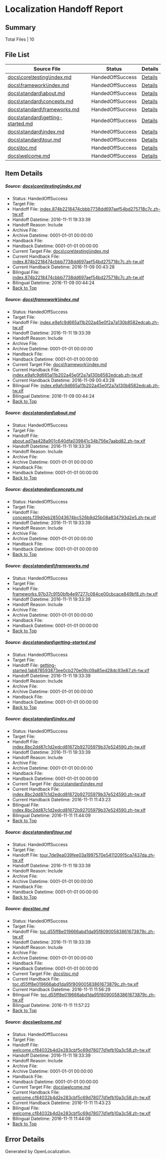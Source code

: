 # <a name='report-top'></a> Localization Handoff Report

## Summary
 Total Files | 10

## File List
 Source File | Status | Details 
 ----------- | ------ | ------- 
 [docs\core\testing\index.md](https://github.com/dotnet/docs/blob/38561c2d25c6950d166bf706f4306c867e683b04/docs/core/testing/index.md) | HandedOffSuccess | [Details](#1574dfd1f9d4fdbc98bd969db8c3cd9d73e6a8d449)
 [docs\framework\index.md](https://github.com/dotnet/docs/blob/38561c2d25c6950d166bf706f4306c867e683b04/docs/framework/index.md) | HandedOffSuccess | [Details](#a5eadcfeb11340421af2623de1dcfd8bd6e8b05f187)
 [docs\standard\about.md](https://github.com/dotnet/docs/blob/38561c2d25c6950d166bf706f4306c867e683b04/docs/standard/about.md) | HandedOffSuccess | [Details](#8f06ab3c7124020c5515faf015e017c4b4675ead343)
 [docs\standard\concepts.md](https://github.com/dotnet/docs/blob/38561c2d25c6950d166bf706f4306c867e683b04/docs/standard/concepts.md) | HandedOffSuccess | [Details](#3682b5c48f1d3e88620eb7a53abe169b130724da425)
 [docs\standard\frameworks.md](https://github.com/dotnet/docs/blob/38561c2d25c6950d166bf706f4306c867e683b04/docs/standard/frameworks.md) | HandedOffSuccess | [Details](#72022e09f7604c80b45c4aac001daaad41fe24af443)
 [docs\standard\getting-started.md](https://github.com/dotnet/docs/blob/38561c2d25c6950d166bf706f4306c867e683b04/docs/standard/getting-started.md) | HandedOffSuccess | [Details](#5633381fbbfecabe5be4e6a28df369e9b3006445455)
 [docs\standard\index.md](https://github.com/dotnet/docs/blob/38561c2d25c6950d166bf706f4306c867e683b04/docs/standard/index.md) | HandedOffSuccess | [Details](#1620930743c86f3d77313e0ced64082f56dd5bcc456)
 [docs\standard\tour.md](https://github.com/dotnet/docs/blob/38561c2d25c6950d166bf706f4306c867e683b04/docs/standard/tour.md) | HandedOffSuccess | [Details](#dd3331ac9be61b9a69ac4fd82cb68eb92ca917b2468)
 [docs\toc.md](https://github.com/dotnet/docs/blob/38561c2d25c6950d166bf706f4306c867e683b04/docs/toc.md) | HandedOffSuccess | [Details](#fd4a54d9bb73f683807f90f54e3644d20cf9628a470)
 [docs\welcome.md](https://github.com/dotnet/docs/blob/38561c2d25c6950d166bf706f4306c867e683b04/docs/welcome.md) | HandedOffSuccess | [Details](#dae44e522534ff64cc765530a27f2e3543212f94471)

## Item Details
##### <a name='1574dfd1f9d4fdbc98bd969db8c3cd9d73e6a8d449'></a> Source: [docs\core\testing\index.md](https://github.com/dotnet/docs/blob/38561c2d25c6950d166bf706f4306c867e683b04/docs/core/testing/index.md)
* Status: HandedOffSuccess
* Target File: 
* Handoff File: [index.874b2218474cbbb7738dd697aef54bd275718c7c.zh-tw.xlf](https://github.com/dotnet/docs.handoff/blob/a24f575ec86f793c0d01145e0a09e528a005c2d9/ol-handoff/dotnet/docs.zh-tw/master/ht-p1/index.874b2218474cbbb7738dd697aef54bd275718c7c.zh-tw.xlf)
* Handoff Datetime: 2016-11-11 19:33:39
* Handoff Reason: Include
* Archive File: 
* Archive Datetime: 0001-01-01 00:00:00
* Handback File: 
* Handback Datetime: 0001-01-01 00:00:00
* Current Target File: [docs\core\testing\index.md](https://github.com/dotnet/docs.zh-tw/blob/8fc2f54f80d0f338ea2383bafcbb3682fc798616/docs/core/testing/index.md)
* Current Handback File: [index.874b2218474cbbb7738dd697aef54bd275718c7c.zh-tw.xlf](https://github.com/dotnet/docs.handback/blob/ab4cbee3ca7560067bccbf018fb2ace51fcfc07e/ol-handback/dotnet/docs.zh-tw/master/ht-p1/index.874b2218474cbbb7738dd697aef54bd275718c7c.zh-tw.xlf)
* Current Handback Datetime: 2016-11-09 00:43:28
* Bilingual File: [index.874b2218474cbbb7738dd697aef54bd275718c7c.zh-tw.xlf](https://github.com/dotnet/docs.handback/blob/ab4cbee3ca7560067bccbf018fb2ace51fcfc07e/ol-handback/dotnet/docs.zh-tw/master/ht-p1/index.874b2218474cbbb7738dd697aef54bd275718c7c.zh-tw.xlf)
* Bilingual Datetime: 2016-11-09 00:44:24
* [Back to Top](#report-top)

##### <a name='a5eadcfeb11340421af2623de1dcfd8bd6e8b05f187'></a> Source: [docs\framework\index.md](https://github.com/dotnet/docs/blob/38561c2d25c6950d166bf706f4306c867e683b04/docs/framework/index.md)
* Status: HandedOffSuccess
* Target File: 
* Handoff File: [index.e9afc9d665a11b202a45e0f2a7a130b8582edcab.zh-tw.xlf](https://github.com/dotnet/docs.handoff/blob/a24f575ec86f793c0d01145e0a09e528a005c2d9/ol-handoff/dotnet/docs.zh-tw/master/ht-p1/index.e9afc9d665a11b202a45e0f2a7a130b8582edcab.zh-tw.xlf)
* Handoff Datetime: 2016-11-11 19:33:39
* Handoff Reason: Include
* Archive File: 
* Archive Datetime: 0001-01-01 00:00:00
* Handback File: 
* Handback Datetime: 0001-01-01 00:00:00
* Current Target File: [docs\framework\index.md](https://github.com/dotnet/docs.zh-tw/blob/8fc2f54f80d0f338ea2383bafcbb3682fc798616/docs/framework/index.md)
* Current Handback File: [index.e9afc9d665a11b202a45e0f2a7a130b8582edcab.zh-tw.xlf](https://github.com/dotnet/docs.handback/blob/ab4cbee3ca7560067bccbf018fb2ace51fcfc07e/ol-handback/dotnet/docs.zh-tw/master/ht-p1/index.e9afc9d665a11b202a45e0f2a7a130b8582edcab.zh-tw.xlf)
* Current Handback Datetime: 2016-11-09 00:43:28
* Bilingual File: [index.e9afc9d665a11b202a45e0f2a7a130b8582edcab.zh-tw.xlf](https://github.com/dotnet/docs.handback/blob/ab4cbee3ca7560067bccbf018fb2ace51fcfc07e/ol-handback/dotnet/docs.zh-tw/master/ht-p1/index.e9afc9d665a11b202a45e0f2a7a130b8582edcab.zh-tw.xlf)
* Bilingual Datetime: 2016-11-09 00:44:24
* [Back to Top](#report-top)

##### <a name='8f06ab3c7124020c5515faf015e017c4b4675ead343'></a> Source: [docs\standard\about.md](https://github.com/dotnet/docs/blob/38561c2d25c6950d166bf706f4306c867e683b04/docs/standard/about.md)
* Status: HandedOffSuccess
* Target File: 
* Handoff File: [about.ad7aa428a901c640dfa039841c34b756e7aabd82.zh-tw.xlf](https://github.com/dotnet/docs.handoff/blob/a24f575ec86f793c0d01145e0a09e528a005c2d9/ol-handoff/dotnet/docs.zh-tw/master/ht-p2/about.ad7aa428a901c640dfa039841c34b756e7aabd82.zh-tw.xlf)
* Handoff Datetime: 2016-11-11 19:33:39
* Handoff Reason: Include
* Archive File: 
* Archive Datetime: 0001-01-01 00:00:00
* Handback File: 
* Handback Datetime: 0001-01-01 00:00:00
* [Back to Top](#report-top)

##### <a name='3682b5c48f1d3e88620eb7a53abe169b130724da425'></a> Source: [docs\standard\concepts.md](https://github.com/dotnet/docs/blob/38561c2d25c6950d166bf706f4306c867e683b04/docs/standard/concepts.md)
* Status: HandedOffSuccess
* Target File: 
* Handoff File: [concepts.f39d0eb285043674bc526b8d25b08a834793d2e5.zh-tw.xlf](https://github.com/dotnet/docs.handoff/blob/a24f575ec86f793c0d01145e0a09e528a005c2d9/ol-handoff/dotnet/docs.zh-tw/master/ht-p2/concepts.f39d0eb285043674bc526b8d25b08a834793d2e5.zh-tw.xlf)
* Handoff Datetime: 2016-11-11 19:33:39
* Handoff Reason: Include
* Archive File: 
* Archive Datetime: 0001-01-01 00:00:00
* Handback File: 
* Handback Datetime: 0001-01-01 00:00:00
* [Back to Top](#report-top)

##### <a name='72022e09f7604c80b45c4aac001daaad41fe24af443'></a> Source: [docs\standard\frameworks.md](https://github.com/dotnet/docs/blob/38561c2d25c6950d166bf706f4306c867e683b04/docs/standard/frameworks.md)
* Status: HandedOffSuccess
* Target File: 
* Handoff File: [frameworks.97b37c9150bfb4e97277c084ce00cbcace849bf8.zh-tw.xlf](https://github.com/dotnet/docs.handoff/blob/a24f575ec86f793c0d01145e0a09e528a005c2d9/ol-handoff/dotnet/docs.zh-tw/master/ht-p2/frameworks.97b37c9150bfb4e97277c084ce00cbcace849bf8.zh-tw.xlf)
* Handoff Datetime: 2016-11-11 19:33:39
* Handoff Reason: Include
* Archive File: 
* Archive Datetime: 0001-01-01 00:00:00
* Handback File: 
* Handback Datetime: 0001-01-01 00:00:00
* [Back to Top](#report-top)

##### <a name='5633381fbbfecabe5be4e6a28df369e9b3006445455'></a> Source: [docs\standard\getting-started.md](https://github.com/dotnet/docs/blob/38561c2d25c6950d166bf706f4306c867e683b04/docs/standard/getting-started.md)
* Status: HandedOffSuccess
* Target File: 
* Handoff File: [getting-started.1ab878593873ee0cb270e09c09a85ed28dc93e87.zh-tw.xlf](https://github.com/dotnet/docs.handoff/blob/a24f575ec86f793c0d01145e0a09e528a005c2d9/ol-handoff/dotnet/docs.zh-tw/master/ht-p2/getting-started.1ab878593873ee0cb270e09c09a85ed28dc93e87.zh-tw.xlf)
* Handoff Datetime: 2016-11-11 19:33:39
* Handoff Reason: Include
* Archive File: 
* Archive Datetime: 0001-01-01 00:00:00
* Handback File: 
* Handback Datetime: 0001-01-01 00:00:00
* [Back to Top](#report-top)

##### <a name='1620930743c86f3d77313e0ced64082f56dd5bcc456'></a> Source: [docs\standard\index.md](https://github.com/dotnet/docs/blob/38561c2d25c6950d166bf706f4306c867e683b04/docs/standard/index.md)
* Status: HandedOffSuccess
* Target File: 
* Handoff File: [index.8bc2dd87c1d2edcd81672b92705979b37e524590.zh-tw.xlf](https://github.com/dotnet/docs.handoff/blob/a24f575ec86f793c0d01145e0a09e528a005c2d9/ol-handoff/dotnet/docs.zh-tw/master/ht-p1/index.8bc2dd87c1d2edcd81672b92705979b37e524590.zh-tw.xlf)
* Handoff Datetime: 2016-11-11 19:33:39
* Handoff Reason: Include
* Archive File: 
* Archive Datetime: 0001-01-01 00:00:00
* Handback File: 
* Handback Datetime: 0001-01-01 00:00:00
* Current Target File: [docs\standard\index.md](https://github.com/dotnet/docs.zh-tw/blob/87148a883016038ecfb7f8ca78c70708b4ff7c80/docs/standard/index.md)
* Current Handback File: [index.8bc2dd87c1d2edcd81672b92705979b37e524590.zh-tw.xlf](https://github.com/dotnet/docs.handback/blob/24d57b845051b9c47105a60465573cacf03a84a9/ol-handback/dotnet/docs.zh-tw/master/ht-p1/index.8bc2dd87c1d2edcd81672b92705979b37e524590.zh-tw.xlf)
* Current Handback Datetime: 2016-11-11 11:43:23
* Bilingual File: [index.8bc2dd87c1d2edcd81672b92705979b37e524590.zh-tw.xlf](https://github.com/dotnet/docs.handback/blob/24d57b845051b9c47105a60465573cacf03a84a9/ol-handback/dotnet/docs.zh-tw/master/ht-p1/index.8bc2dd87c1d2edcd81672b92705979b37e524590.zh-tw.xlf)
* Bilingual Datetime: 2016-11-11 11:44:09
* [Back to Top](#report-top)

##### <a name='dd3331ac9be61b9a69ac4fd82cb68eb92ca917b2468'></a> Source: [docs\standard\tour.md](https://github.com/dotnet/docs/blob/38561c2d25c6950d166bf706f4306c867e683b04/docs/standard/tour.md)
* Status: HandedOffSuccess
* Target File: 
* Handoff File: [tour.7de9ea039fee03a1997570e541120915ca7437da.zh-tw.xlf](https://github.com/dotnet/docs.handoff/blob/a24f575ec86f793c0d01145e0a09e528a005c2d9/ol-handoff/dotnet/docs.zh-tw/master/ht-p2/tour.7de9ea039fee03a1997570e541120915ca7437da.zh-tw.xlf)
* Handoff Datetime: 2016-11-11 19:33:39
* Handoff Reason: Include
* Archive File: 
* Archive Datetime: 0001-01-01 00:00:00
* Handback File: 
* Handback Datetime: 0001-01-01 00:00:00
* [Back to Top](#report-top)

##### <a name='fd4a54d9bb73f683807f90f54e3644d20cf9628a470'></a> Source: [docs\toc.md](https://github.com/dotnet/docs/blob/38561c2d25c6950d166bf706f4306c867e683b04/docs/toc.md)
* Status: HandedOffSuccess
* Target File: 
* Handoff File: [toc.d55ff8e019666abd1da95f80900583861673879c.zh-tw.xlf](https://github.com/dotnet/docs.handoff/blob/a24f575ec86f793c0d01145e0a09e528a005c2d9/ol-handoff/dotnet/docs.zh-tw/master/ht-p1/toc.d55ff8e019666abd1da95f80900583861673879c.zh-tw.xlf)
* Handoff Datetime: 2016-11-11 19:33:39
* Handoff Reason: Include
* Archive File: 
* Archive Datetime: 0001-01-01 00:00:00
* Handback File: 
* Handback Datetime: 0001-01-01 00:00:00
* Current Target File: [docs\toc.md](https://github.com/dotnet/docs.zh-tw/blob/185899d6d006b99e1e7287a91181153639ec513b/docs/toc.md)
* Current Handback File: [toc.d55ff8e019666abd1da95f80900583861673879c.zh-tw.xlf](https://github.com/dotnet/docs.handback/blob/f6fc9f698478de1e1dc90ad1d6c358738c1b1ff0/ol-handback/dotnet/docs.zh-tw/master/ht-p1/toc.d55ff8e019666abd1da95f80900583861673879c.zh-tw.xlf)
* Current Handback Datetime: 2016-11-11 11:56:29
* Bilingual File: [toc.d55ff8e019666abd1da95f80900583861673879c.zh-tw.xlf](https://github.com/dotnet/docs.handback/blob/f6fc9f698478de1e1dc90ad1d6c358738c1b1ff0/ol-handback/dotnet/docs.zh-tw/master/ht-p1/toc.d55ff8e019666abd1da95f80900583861673879c.zh-tw.xlf)
* Bilingual Datetime: 2016-11-11 11:57:22
* [Back to Top](#report-top)

##### <a name='dae44e522534ff64cc765530a27f2e3543212f94471'></a> Source: [docs\welcome.md](https://github.com/dotnet/docs/blob/38561c2d25c6950d166bf706f4306c867e683b04/docs/welcome.md)
* Status: HandedOffSuccess
* Target File: 
* Handoff File: [welcome.cf84032b4d2e283cbf5c69d78077d1efb10a3c58.zh-tw.xlf](https://github.com/dotnet/docs.handoff/blob/a24f575ec86f793c0d01145e0a09e528a005c2d9/ol-handoff/dotnet/docs.zh-tw/master/ht-p1/welcome.cf84032b4d2e283cbf5c69d78077d1efb10a3c58.zh-tw.xlf)
* Handoff Datetime: 2016-11-11 19:33:39
* Handoff Reason: Include
* Archive File: 
* Archive Datetime: 0001-01-01 00:00:00
* Handback File: 
* Handback Datetime: 0001-01-01 00:00:00
* Current Target File: [docs\welcome.md](https://github.com/dotnet/docs.zh-tw/blob/87148a883016038ecfb7f8ca78c70708b4ff7c80/docs/welcome.md)
* Current Handback File: [welcome.cf84032b4d2e283cbf5c69d78077d1efb10a3c58.zh-tw.xlf](https://github.com/dotnet/docs.handback/blob/24d57b845051b9c47105a60465573cacf03a84a9/ol-handback/dotnet/docs.zh-tw/master/ht-p1/welcome.cf84032b4d2e283cbf5c69d78077d1efb10a3c58.zh-tw.xlf)
* Current Handback Datetime: 2016-11-11 11:43:23
* Bilingual File: [welcome.cf84032b4d2e283cbf5c69d78077d1efb10a3c58.zh-tw.xlf](https://github.com/dotnet/docs.handback/blob/24d57b845051b9c47105a60465573cacf03a84a9/ol-handback/dotnet/docs.zh-tw/master/ht-p1/welcome.cf84032b4d2e283cbf5c69d78077d1efb10a3c58.zh-tw.xlf)
* Bilingual Datetime: 2016-11-11 11:44:09
* [Back to Top](#report-top)


## Error Details

Generated by OpenLocalization.
